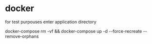 # docker
for test purpouses enter application directory

docker-compose rm -vf && docker-compose up -d --force-recreate --remove-orphans
